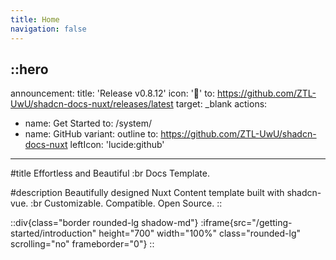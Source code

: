 ```yaml
---
title: Home
navigation: false
---
```


::hero
---
announcement:
  title: 'Release v0.8.12'
  icon: '🎉'
  to: https://github.com/ZTL-UwU/shadcn-docs-nuxt/releases/latest
  target: _blank
actions:
  - name: Get Started
    to: /system/
  - name: GitHub
    variant: outline
    to: https://github.com/ZTL-UwU/shadcn-docs-nuxt
    leftIcon: 'lucide:github'
---

#title
Effortless and Beautiful :br Docs Template.

#description
Beautifully designed Nuxt Content template built with shadcn-vue. :br Customizable. Compatible. Open Source.
::

::div{class="border rounded-lg shadow-md"}
  :iframe{src="/getting-started/introduction" height="700" width="100%" class="rounded-lg" scrolling="no" frameborder="0"}
::
